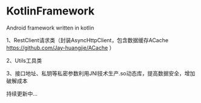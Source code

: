 # KotlinFramework
Android framework written in kotlin

1、RestClient请求类（封装AsyncHttpClient，包含数据缓存ACache https://github.com/Jay-huangjie/ACache ）

2、Utils工具类

3、接口地址、私钥等私密参数利用JNI技术生产.so动态库，提高数据安全，增加破解成本

持续更新中...
